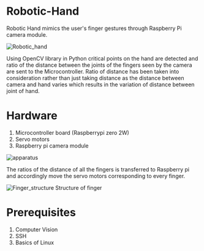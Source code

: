 # Robotic-Hand
Robotic Hand mimics the user's finger gestures through Raspberry Pi camera module.

![Robotic_hand](https://user-images.githubusercontent.com/123478223/215149512-2b479927-b4da-41a5-96b4-c5bb2ca6ac70.jpeg)

Using OpenCV library in Python critical points on the hand are detected and ratio of the distance between the joints of the fingers seen by the camera are sent to the Microcontroller. Ratio of distance has been taken into consideration rather than just taking distance as the distance between camera and hand varies which results in the variation of distance between joint of hand.

# Hardware 
1. Microcontroller board (Raspberrypi zero 2W)
2. Servo motors
3. Raspberry pi camera module

![apparatus](https://user-images.githubusercontent.com/123478223/215149798-4ff2c81d-7ff5-4098-84ae-17b34a66a093.jpeg)

The ratios of the distance of all the fingers is transferred to Raspberry pi and accordingly move the servo motors corresponding to every finger.

![Finger_structure](https://user-images.githubusercontent.com/123478223/215150653-b667fe31-b0ea-411a-8139-0d85bb673812.jpeg)
Structure of finger

# Prerequisites
1. Computer Vision
2. SSH 
3. Basics of Linux



